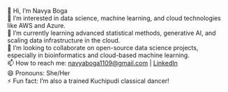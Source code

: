 👋 Hi, I’m Navya Boga    
👀 I’m interested in data science, machine learning, and cloud technologies like AWS and Azure.  
🌱 I’m currently learning advanced statistical methods, generative AI, and scaling data infrastructure in the cloud.  
💞️ I’m looking to collaborate on open-source data science projects, especially in bioinformatics and cloud-based machine learning.  
📫 How to reach me: navyaboga1109@gmail.com | [LinkedIn](https://www.linkedin.com/in/navya-boga-953455212)  
😄 Pronouns: She/Her  
⚡ Fun fact: I’m also a trained Kuchipudi classical dancer!
